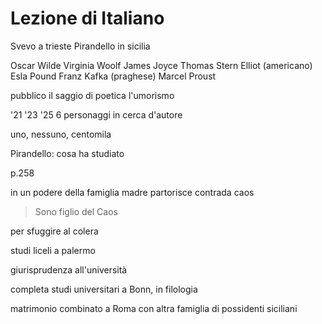 # Lezione di Italiano

Svevo a trieste
Pirandello in sicilia

Oscar Wilde
Virginia Woolf
James Joyce
Thomas Stern Elliot (americano)
Esla Pound
Franz Kafka (praghese)
Marcel Proust 


pubblico il saggio di poetica l'umorismo


'21
'23
'25
6 personaggi in cerca d'autore

uno, nessuno, centomila


Pirandello: cosa ha studiato

p.258

in un podere della famiglia
madre partorisce
contrada caos

> Sono figlio del Caos

per sfuggire al colera

studi liceli a palermo

giurisprudenza all'università

completa studi universitari a Bonn, in filologia

matrimonio combinato a Roma con altra famiglia di possidenti siciliani

<!--stackedit_data:
eyJoaXN0b3J5IjpbMTA5OTQyODQyNSwtMjM3Mjc2ODE2LDEzMD
gyMDczMzcsNDU0NjI5MTIxLDIxMzQwNzEyM119
-->